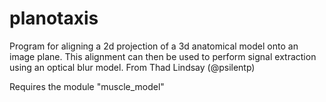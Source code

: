 # planotaxis
Program for aligning a 2d projection of a 3d anatomical model onto an image plane. This alignment can then be used to perform signal extraction using an optical blur model. From Thad Lindsay (@psilentp)

Requires the module "muscle_model"
